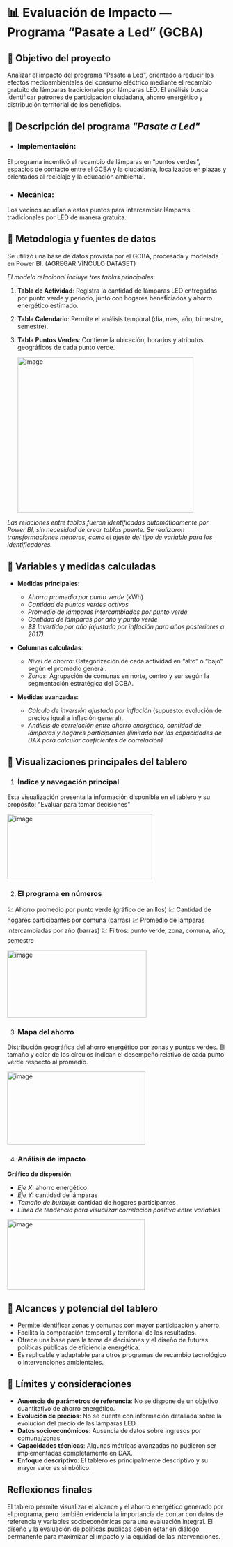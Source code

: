 # 📊 Evaluación de Impacto — Programa “Pasate a Led” (GCBA)

## 📍 Objetivo del proyecto
Analizar el impacto del programa “Pasate a Led”, orientado a reducir los efectos medioambientales del consumo eléctrico mediante el recambio gratuito de lámparas tradicionales por lámparas LED. El análisis busca identificar patrones de participación ciudadana, ahorro energético y distribución territorial de los beneficios.

## 📍 Descripción del programa *"Pasate a Led"*
- ### Implementación:
El programa incentivó el recambio de lámparas en “puntos verdes”, espacios de contacto entre el GCBA y la ciudadanía, localizados en plazas y orientados al reciclaje y la educación ambiental.
- ### Mecánica:
Los vecinos acudían a estos puntos para intercambiar lámparas tradicionales por LED de manera gratuita.

## 📍 Metodología y fuentes de datos
Se utilizó una base de datos provista por el GCBA, procesada y modelada en Power BI. (AGREGAR VÍNCULO DATASET)

*El modelo relacional incluye tres tablas principales*:
1. **Tabla de Actividad**: Registra la cantidad de lámparas LED entregadas por punto verde y período, junto con hogares beneficiados y ahorro energético estimado.
2. **Tabla Calendario**: Permite el análisis temporal (día, mes, año, trimestre, semestre).
3. **Tabla Puntos Verdes**: Contiene la ubicación, horarios y atributos geográficos de cada punto verde.

   <img width="404" height="356" alt="image" src="https://github.com/user-attachments/assets/e5528096-2188-4af8-91f7-28a9898990bf" />

*Las relaciones entre tablas fueron identificadas automáticamente por Power BI, sin necesidad de crear tablas puente. Se realizaron transformaciones menores, como el ajuste del tipo de variable para los identificadores.*

## 📍 Variables y medidas calculadas
- **Medidas principales**:
  - *Ahorro promedio por punto verde* (kWh)
  - *Cantidad de puntos verdes activos*
  - *Promedio de lámparas intercambiadas por punto verde*
  - *Cantidad de lámparas por año y punto verde*
  - *$$ Invertido por año (ajustado por inflación para años posteriores a 2017)*

- **Columnas calculadas**:
  - *Nivel de ahorro*: Categorización de cada actividad en “alto” o “bajo” según el promedio general.
  - *Zonas*: Agrupación de comunas en norte, centro y sur según la segmentación estratégica del GCBA.

- **Medidas avanzadas**:
  - *Cálculo de inversión ajustada por inflación* (supuesto: evolución de precios igual a inflación general).
  - *Análisis de correlación entre ahorro energético, cantidad de lámparas y hogares participantes (limitado por las capacidades de DAX para calcular coeficientes de correlación)*
    
## 📍 Visualizaciones principales del tablero
1. ### Índice y navegación principal
Esta visualización presenta la información disponible en el tablero y su propósito: “Evaluar para tomar decisiones”

<img width="333" height="149" alt="image" src="https://github.com/user-attachments/assets/58694126-d27e-4a2f-b093-6a492f6d1f16" />

2. ### El programa en números
  💹 Ahorro promedio por punto verde (gráfico de anillos)
  💹 Cantidad de hogares participantes por comuna (barras)
  💹 Promedio de lámparas intercambiadas por año (barras)
  💹 Filtros: punto verde, zona, comuna, año, semestre

<img width="320" height="154" alt="image" src="https://github.com/user-attachments/assets/8d420151-148a-4ece-813c-31772132aeab" />

3. ### Mapa del ahorro
Distribución geográfica del ahorro energético por zonas y puntos verdes. El tamaño y color de los círculos indican el desempeño relativo de cada punto verde respecto al promedio.

<img width="317" height="167" alt="image" src="https://github.com/user-attachments/assets/2b9b8a0a-bb97-4d1b-9e7b-c5c3dc5f5699" />

4. ### Análisis de impacto
**Gráfico de dispersión**
  - *Eje X*: ahorro energético
  - *Eje Y*: cantidad de lámparas
  - *Tamaño de burbuja*: cantidad de hogares participantes
  - *Línea de tendencia para visualizar correlación positiva entre variables*

<img width="316" height="161" alt="image" src="https://github.com/user-attachments/assets/b53f700d-9aef-4934-99e9-5b0dcb79e13f" />

## 📍 Alcances y potencial del tablero
- Permite identificar zonas y comunas con mayor participación y ahorro.
- Facilita la comparación temporal y territorial de los resultados.
- Ofrece una base para la toma de decisiones y el diseño de futuras políticas públicas de eficiencia energética.
- Es replicable y adaptable para otros programas de recambio tecnológico o intervenciones ambientales.
  
## 📍 Límites y consideraciones
- **Ausencia de parámetros de referencia**: No se dispone de un objetivo cuantitativo de ahorro energético.
- **Evolución de precios**: No se cuenta con información detallada sobre la evolución del precio de las lámparas LED.
- **Datos socioeconómicos**: Ausencia de datos sobre ingresos por comuna/zonas.
- **Capacidades técnicas**: Algunas métricas avanzadas no pudieron ser implementadas completamente en DAX.
- **Enfoque descriptivo**: El tablero es principalmente descriptivo y su mayor valor es simbólico.

## Reflexiones finales
El tablero permite visualizar el alcance y el ahorro energético generado por el programa, pero también evidencia la importancia de contar con datos de referencia y variables socioeconómicas para una evaluación integral. El diseño y la evaluación de políticas públicas deben estar en diálogo permanente para maximizar el impacto y la equidad de las intervenciones.


